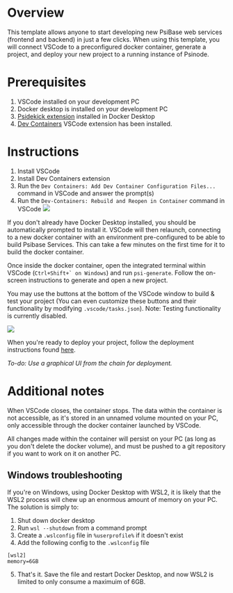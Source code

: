 # Overview

This template allows anyone to start developing new PsiBase web services (frontend and backend) in just a few clicks. When using this template, you will connect VSCode to a preconfigured docker container, generate a project, and deploy your new project to a running instance of Psinode.


# Prerequisites

1. VSCode installed on your development PC
2. Docker desktop is installed on your development PC
3. [Psidekick extension](docker-desktop://extensions/marketplace?extensionId=jamesmart/psidekick&tag=0.1.3) installed in Docker Desktop
4. [Dev Containers](https://marketplace.visualstudio.com/items?itemName=ms-vscode-remote.remote-containers) VSCode extension has been installed.

# Instructions

1. Install VSCode
2. Install Dev Containers extension
3. Run the `Dev Containers: Add Dev Container Configuration Files...` command in VSCode and answer the prompt(s)
4. Run the `Dev-Containers: Rebuild and Reopen in Container` command in VSCode
![](/res/rebuild_reopen.png)

If you don't already have Docker Desktop installed, you should be automatically prompted to install it. VSCode will then relaunch, connecting to a new docker container with an environment pre-configured to be able to build Psibase Services. This can take a few minutes on the first time for it to build the docker container.

Once inside the docker container, open the integrated terminal within VSCode (```Ctrl+Shift+` on Windows```) and run `psi-generate`. Follow the on-screen instructions to generate and open a new project.

You may use the buttons at the bottom of the VSCode window to build & test your project (You can even customize these buttons and their functionality by modifying `.vscode/tasks.json`). Note: Testing functionality is currently disabled.

![](/res/build_test.png)

When you're ready to deploy your project, follow the deployment instructions found [here](https://doc-sys.psibase.io/cpp-service/basic/index.html#deploying-the-service).

*To-do: Use a graphical UI from the chain for deployment.*

# Additional notes

When VSCode closes, the container stops. The data within the container is not accessible, as it's stored in an unnamed volume mounted on your PC, only accessible through the docker container launched by VSCode.

All changes made within the container will persist on your PC (as long as you don't delete the docker volume), and must be pushed to a git repository if you want to work on it on another PC.

## Windows troubleshooting

If you're on Windows, using Docker Desktop with WSL2, it is likely that the WSL2 process will chew up an enormous amount of memory on your PC. The solution is simply to:
1. Shut down docker desktop
2. Run `wsl --shutdown` from a command prompt
3. Create a `.wslconfig` file in `%userprofile%` if it doesn't exist
4. Add the following config to the `.wslconfig` file
```
[wsl2]
memory=6GB
```
5. That's it. Save the file and restart Docker Desktop, and now WSL2 is limited to only consume a maximuim of 6GB.
